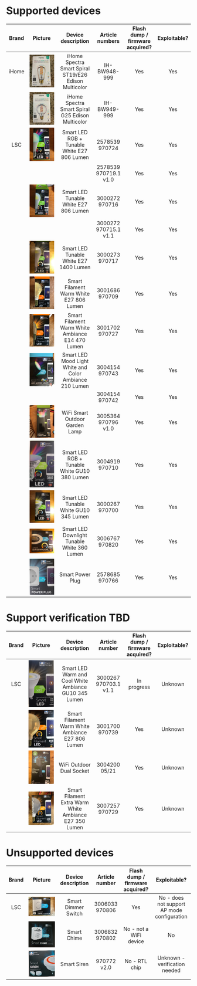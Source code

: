 # Supported devices
| Brand | Picture | Device description | Article numbers | Flash dump / firmware acquired? | Exploitable? |
|:---:|:---:|:---:|:---:|:---:|:---:|
| iHome | ![](device-pictures/IH-BW948-999.jpeg) | iHome Spectra Smart Spiral ST19/E26 Edison Multicolor | IH-BW948-999 | Yes | Yes |
|  | ![](device-pictures/IH-BW949-999.jpeg) | iHome Spectra Smart Spiral G25 Edison Multicolor | IH-BW949-999 | Yes | Yes |
| LSC | ![](device-pictures/2578539.jpeg) | Smart LED RGB + Tunable White E27 806 Lumen | 2578539<br />970724 | Yes | Yes |
|  |  |  | 2578539<br />970719.1 v1.0 | Yes | Yes |
|  | ![](device-pictures/970716.jpeg) | Smart LED Tunable White E27 806 Lumen | 3000272<br />970716 | Yes | Yes |
|  |  |  | 3000272<br />970715.1 v1.1 | Yes | Yes |
|  | ![](device-pictures/3000273.jpeg) | Smart LED Tunable White E27 1400 Lumen | 3000273<br />970717 | Yes | Yes |
|  | ![](device-pictures/3001686.jpeg) | Smart Filament Warm White E27 806 Lumen | 3001686<br />970709 | Yes | Yes |
|  | ![](device-pictures/3001702.jpeg) | Smart Filament Warm White Ambiance E14 470 Lumen | 3001702<br />970727 | Yes | Yes |
|  | ![](device-pictures/3004154.jpeg) | Smart LED Mood Light White and Color Ambiance 210 Lumen | 3004154<br />970743 | Yes | Yes |
|  |  |  | 3004154<br />970742 | Yes | Yes |
|  | ![](device-pictures/3005364.jpeg) | WiFi Smart Outdoor Garden Lamp | 3005364<br />970796 v1.0 | Yes | Yes |
|  | ![](device-pictures/970710.jpeg) | Smart LED RGB + Tunable White GU10 380 Lumen | 3004919<br />970710 | Yes | Yes |
|  | ![](device-pictures/3000267.jpeg) | Smart LED Tunable White GU10 345 Lumen | 3000267<br />970700 | Yes | Yes |
|  | ![](device-pictures/3006767.jpeg) | Smart LED Downlight Tunable White 360 Lumen | 3006767<br />970820 | Yes | Yes |
|  | ![](device-pictures/970766.jpg) | Smart Power Plug | 2578685<br />970766 | Yes | Yes |


# Support verification TBD
| Brand | Picture | Device description | Article number | Flash dump / firmware acquired? | Exploitable? |
|:---:|:---:|:---:|:---:|:---:|:---:|
| LSC | ![](device-pictures/970703.1.jpg) | Smart LED Warm and Cool White Ambiance GU10 345 Lumen | 3000267<br />970703.1 v1.1 | In progress | Unknown |
|  | ![](device-pictures/3001700.jpeg) | Smart Filament Warm White Ambiance E27 806 Lumen | 3001700<br />970739 | Yes | Unknown |
|  | ![](device-pictures/3004200.jpeg) | WiFi Outdoor Dual Socket | 3004200<br />05/21 | Yes | Unknown |
|  | ![](device-pictures/3007257.jpeg) | Smart Filament Extra Warm White Ambiance E27 350 Lumen | 3007257<br />970729 | Yes | Unknown |


# Unsupported devices
| Brand | Picture | Device description | Article number | Flash dump / firmware acquired? | Exploitable? |
|:---:|:---:|:---:|:---:|:---:|:---:|
| LSC | ![](device-pictures/3006033.jpeg) | Smart Dimmer Switch | 3006033<br />970806 | Yes | No - does not support AP mode configuration |
|  | ![](device-pictures/970802.jpg) | Smart Chime | 3006832<br />970802 | No - not a WiFi device | No |
|  | ![](device-pictures/970772v2.jpg) | Smart Siren | 970772 v2.0 | No - RTL chip | Unknown - verification needed |
